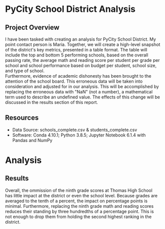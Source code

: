 # PyCity School District Analysis

## Project Overview

  I have been tasked with creating an analysis for PyCity School District.  My point contact person is Maria.  Together, we will create a high-level snapshot of the district's key metrics, presented in a table format.  The table will include the top and bottom 5 performing schools, based on the overall passing rate, the average math and reading score per student per grade per school and school performance based on budget per student, school size, and type of school.  
  Furthermore, evidence of academic dishonesty has been brought to the attention of the school board.  This erroneous data will be taken into consideration and adjusted for in our analysis.  This will be accomplished by replacing the erroneous data with "NaN" (not a number), a mathematical term used to describe an undefined value.  The effects of this change will be discussed in the results section of this report.  

## Resources
  - Data Source: schools_complete.csv & students_complete.csv
  - Software: Conda 4.10.1; Python 3.8.5; Jupyter Notebook 6.1.4 with Pandas and NumPy

# Analysis

## Results
  Overall, the ommission of the ninth grade scores at Thomas High School has little impact at the district or even the school level.  Because grades are averaged to the tenth of a percent, the impact on percentage points is minimal.  Furthermore, replacing the ninth grade math and reading scores reduces their standing by three hundredths of a percentage point.  This is not enough to drop them from holding the second highest ranking in the district.  
